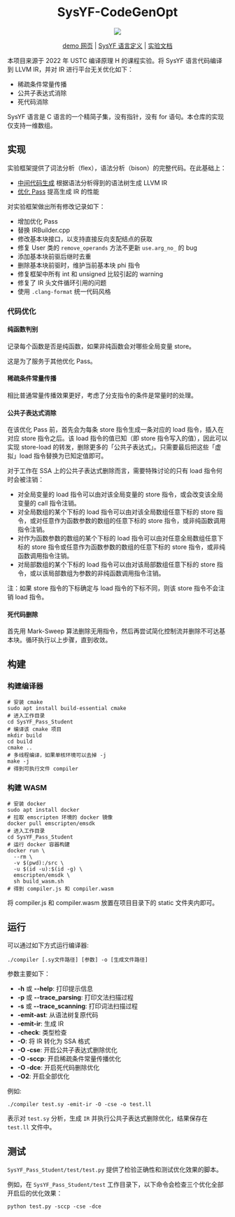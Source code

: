 <div align="center">
  
# SysYF-CodeGenOpt

</div>

<p align="center">
<a href="https://github.com/liuly0322/sysyf_compiler_codegen_opt/actions/workflows/CI.yml">
  <img src="https://github.com/liuly0322/sysyf_compiler_codegen_opt/actions/workflows/CI.yml/badge.svg">
</a>
</p>

<p align="center">
<a href="https://liuly.moe/sysyf_compiler_codegen_opt/">demo 网页</a> | <a href="https://github.com/liuly0322/sysyf_compiler_codegen_opt/blob/main/SysYF%E8%AF%AD%E8%A8%80%E5%AE%9A%E4%B9%89.pdf">SysYF 语言定义</a> | <a href="https://github.com/liuly0322/sysyf_compiler_codegen_opt/blob/main/doc.md">实验文档</a>
</p>

本项目来源于 2022 年 USTC 编译原理 H 的课程实验。将 SysYF 语言代码编译到 LLVM IR，并对 IR 进行平台无关优化如下：

- 稀疏条件常量传播
- 公共子表达式消除
- 死代码消除

SysYF 语言是 C 语言的一个精简子集，没有指针，没有 for 语句。本仓库的实现仅支持一维数组。

## 实现

实验框架提供了词法分析（flex），语法分析（bison）的完整代码。在此基础上：

- [中间代码生成](./SysYF_Pass_Student/src/SysYFIRBuilder/IRBuilder.cpp) 根据语法分析得到的语法树生成 LLVM IR
- [优化 Pass](./SysYF_Pass_Student/src/Optimize/) 提高生成 IR 的性能

对实验框架做出所有修改记录如下：

- 增加优化 Pass
- 替换 IRBuilder.cpp
- 修改基本块接口，以支持直接反向支配结点的获取
- 修复 User 类的 `remove_operands` 方法不更新 `use.arg_no_` 的 bug
- 添加基本块前驱后继时去重
- 删除基本块前驱时，维护当前基本块 phi 指令
- 修复框架中所有 int 和 unsigned 比较引起的 warning
- 修复了 IR 头文件循环引用的问题
- 使用 `.clang-format` 统一代码风格

### 代码优化

#### 纯函数判别

记录每个函数是否是纯函数，如果非纯函数会对哪些全局变量 store。

这是为了服务于其他优化 Pass。

#### 稀疏条件常量传播

相比普通常量传播效果更好，考虑了分支指令的条件是常量时的处理。

#### 公共子表达式消除

在该优化 Pass 前，首先会为每条 store 指令生成一条对应的 load 指令，插入在对应 store 指令之后。该 load 指令的值已知（即 store 指令写入的值），因此可以实现 store-load 的转发，删除更多的「公共子表达式」。只需要最后把这些「虚拟」load 指令替换为已知定值即可。

对于工作在 SSA 上的公共子表达式删除而言，需要特殊讨论的只有 load 指令何时会被注销：

- 对全局变量的 load 指令可以由对该全局变量的 store 指令，或会改变该全局变量的 call 指令注销。
- 对全局数组的某个下标的 load 指令可以由对该全局数组任意下标的 store 指令，或对任意作为函数参数的数组的任意下标的 store 指令，或非纯函数调用指令注销。
- 对作为函数参数的数组的某个下标的 load 指令可以由对任意全局数组任意下标的 store 指令或任意作为函数参数的数组的任意下标的 store 指令，或非纯函数调用指令注销。
- 对局部数组的某个下标的 load 指令可以由对该局部数组任意下标的 store 指令，或以该局部数组为参数的非纯函数调用指令注销。

注：如果 store 指令的下标确定与 load 指令的下标不同，则该 store 指令不会注销 load 指令。

#### 死代码删除

首先用 Mark-Sweep 算法删除无用指令，然后再尝试简化控制流并删除不可达基本块。循环执行以上步骤，直到收敛。

## 构建

### 构建编译器

```shell
# 安装 cmake
sudo apt install build-essential cmake
# 进入工作目录
cd SysYF_Pass_Student
# 编译该 cmake 项目
mkdir build
cd build
cmake ..
# 多线程编译，如果单核环境可以去掉 -j
make -j
# 得到可执行文件 compiler
```

### 构建 WASM

```shell
# 安装 docker
sudo apt install docker
# 拉取 emscripten 环境的 docker 镜像
docker pull emscripten/emsdk
# 进入工作目录
cd SysYF_Pass_Student
# 运行 docker 容器构建
docker run \
  --rm \
  -v $(pwd):/src \
  -u $(id -u):$(id -g) \
  emscripten/emsdk \
  sh build_wasm.sh
# 得到 compiler.js 和 compiler.wasm
```

将 compiler.js 和 compiler.wasm 放置在项目目录下的 static 文件夹内即可。

## 运行

可以通过如下方式运行编译器:

```
./compiler [.sy文件路径] [参数] -o [生成文件路径]
```

参数主要如下：

- **-h** 或 **--help**: 打印提示信息
- **-p** 或 **--trace_parsing**: 打印文法扫描过程
- **-s** 或 **--trace_scanning**: 打印词法扫描过程
- **-emit-ast**: 从语法树复原代码
- **-emit-ir**: 生成 IR
- **-check**: 类型检查
- **-O**: 将 IR 转化为 SSA 格式
- **-O -cse**: 开启公共子表达式删除优化
- **-O -sccp**: 开启稀疏条件常量传播优化
- **-O -dce**: 开启死代码删除优化
- **-O2**: 开启全部优化

例如:

```
./compiler test.sy -emit-ir -O -cse -o test.ll
```

表示对 `test.sy` 分析，生成 `IR` 并执行公共子表达式删除优化，结果保存在 `test.ll` 文件中。

## 测试

`SysYF_Pass_Student/test/test.py` 提供了检验正确性和测试优化效果的脚本。

例如，在 `SysYF_Pass_Student/test` 工作目录下，以下命令会检查三个优化全部开启后的优化效果：

`python test.py -sccp -cse -dce`
